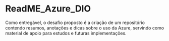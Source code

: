 # ReadME_Azure_DIO
Como entregável, o desafio proposto é a criação de um repositório contendo resumos, anotações e dicas sobre o uso da Azure, servindo como material de apoio para estudos e futuras implementações.

